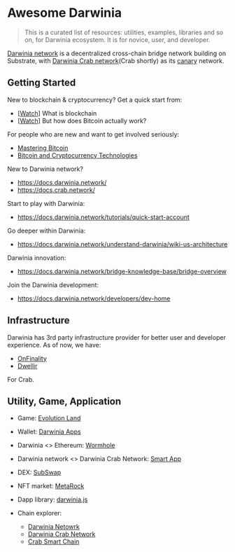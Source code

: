 # Awesome Darwinia

> This is a curated list of resources: utilities, examples, libraries and so on,
for Darwinia ecosystem. It is for novice, user, and developer.

[Darwinia network](https://darwinia.network/) is a decentralized cross-chain bridge network building on
Substrate, with [Darwinia Crab network](https://crab.network/)(Crab shortly) as its [canary](https://en.wiktionary.org/wiki/canary_in_a_coal_mine) network.


 ## Getting Started

 New to blockchain & cryptocurrency? Get a quick start from:

  - [[Watch]](https://www.youtube.com/watch?v=93E_GzvpMA0) What is blockchain
  - [[Watch]](https://www.youtube.com/watch?v=bBC-nXj3Ng4) But how does Bitcoin actually work?

For people who are new and want to get involved seriously:

  - [Mastering Bitcoin](https://www.oreilly.com/library/view/mastering-bitcoin/9781491902639/)
  - [Bitcoin and Cryptocurrency Technologies](https://bitcoinbook.cs.princeton.edu/)

New to Darwinia network?

   - https://docs.darwinia.network/
   - https://docs.crab.network/

Start to play with Darwinia:

  - https://docs.darwinia.network/tutorials/quick-start-account

Go deeper within Darwinia:

  - https://docs.darwinia.network/understand-darwinia/wiki-us-architecture

Darwinia innovation:

  - https://docs.darwinia.network/bridge-knowledge-base/bridge-overview

Join the Darwinia development:

  - https://docs.darwinia.network/developers/dev-home

## Infrastructure

Darwinia has 3rd party infrastructure provider for better user and developer
experience. As of now, we have:

  - [OnFinality](https://onfinality.io/)
  - [Dwellir](https://www.dwellir.com/)

For Crab.

## Utility, Game, Application

  - Game: [Evolution Land](https://www.evolution.land/)
  - Wallet: [Darwinia Apps](https://apps.darwinia.network/#/account?rpc%3Dwss%3A%2F%2Frpc.darwinia.network)
  - Darwinia <> Ethereum: [Wormhole](https://wormhole.darwinia.network/)
  - Darwinia network <> Darwinia Crab Network: [Smart App](https://smart.darwinia.network/)
  - DEX: [SubSwap](https://subswap.pro/#/swap)
  - NFT market: [MetaRock](https://metarock.app/)
  - Dapp library: [darwinia.js](https://github.com/darwinia-network/darwinia.js)
  - Chain explorer:

    - [Darwinia Netowrk](https://darwinia.subscan.io/)
    - [Darwinia Crab Network](https://crab.subscan.io/)
    - [Crab Smart Chain](https://crab.subview.xyz/)
